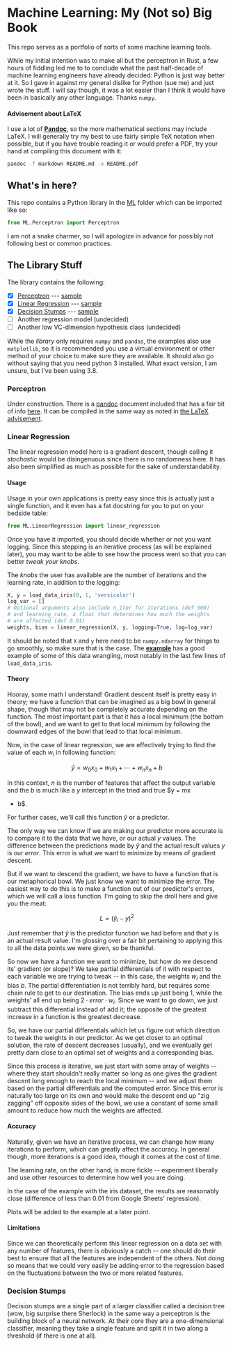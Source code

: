 # Machine Learning: My (Not so) Big Book

This repo serves as a portfolio of sorts of some machine learning tools.

While my initial intention was to make all but the perceptron in Rust, a few
hours of fiddling led me to to conclude what the past half-decade of machine
learning engineers have already decided: Python is just way better at it. So I
gave in against my general dislike for Python (sue me) and just wrote the stuff.
I will say though, it was a lot easier than I think it would have been in
basically any other language. Thanks `numpy`.

#### Advisement about LaTeX

I use a lot of [**Pandoc**](https://pandoc.org/), so the more mathematical sections
may include LaTeX. I will generally try my best to use fairly simple TeX
notation when possible, but if you have trouble reading it or would prefer a
PDF, try your hand at compiling this document with it:

```sh
pandoc -f markdown README.md -o README.pdf
```

## What's in here?

This repo contains a Python library in the [ML](ML) folder which can be imported
like so:

```py
from ML.Perceptron import Perceptron
```

I am not a snake charmer, so I will apologize in advance for possibly not
following best or common practices.

## The Library Stuff

The library contains the following:

* [X] [Perceptron](ML/Perceptron.py) --- [sample](Perceptron.py)
* [X] [Linear Regression](ML/LinearRegression.py) --- [sample](LinearRegression.py)
* [X] [Decision Stumps](ML/DecisionStump.py) --- [sample](DecisionStump.py)
* [ ] Another regression model (undecided)
* [ ] Another low VC-dimension hypothesis class (undecided)

While the *library* only requires `numpy` and `pandas`, the examples also use
`matplotlib`, so it is recommended you use a virtual environment or other method
of your choice to make sure they are available. It should also go without saying
that you need python 3 installed. What exact version, I am unsure, but I've been
using 3.8.

### Perceptron

Under construction. There is a [pandoc](https://pandoc.org/) document included
that has a fair bit of info [here](Perceptron.md). It can be compiled in the
same way as noted in [the LaTeX advisement](#advisement-about-latex).

### Linear Regression

The linear regression model here is a gradient descent, though calling it
*stochastic* would be disingenuous since there is no randomness here. It has
also been simplified as much as possible for the sake of understandability.

#### Usage

Usage in your own applications is pretty easy since this is actually just a
single function, and it even has a fat docstring for you to put on your bedside
table:

```py
from ML.LinearRegression import linear_regression
```

Once you have it imported, you should decide whether or not you want logging.
Since this stepping is an iterative process (as will be explained later), you
may want to be able to see how the process went so that you can better *tweak
your knobs*.

The *knobs* the user has available are the number of iterations and the learning
rate, in addition to the logging:

```py
X, y = load_data_iris(0, 1, 'versicolor')
log_var = []
# Optional arguments also include n_iter for iterations (def 500)
# and learning_rate, a float that determines how much the weights
# are affected (def 0.01)
weights, bias = linear_regression(X, y, logging=True, log=log_var)
```

It should be noted that `X` and `y` here need to be `numpy.ndarray` for things
to go smoothly, so make sure that is the case. The
[**example**](LinearRegression.py) has a good example of some of this data
wrangling, most notably in the last few lines of `load_data_iris`.

#### Theory

Hooray, some math I understand! Gradient descent itself is pretty easy in
theory; we have a function that can be imagined as a big bowl in general shape,
though that may not be completely accurate depending on the function. The most
important part is that it has a local minimum (the bottom of the bowl), and we
want to get to that local minimum by following the downward edges of the bowl
that lead to that local minimum.

Now, in the case of linear regression, we are effectively trying to find the
value of each $w_i$ in following function:

$$ \hat{y} = w_0 x_0 + w_1 x_1 + \cdots + w_n x_n + b $$

In this context, $n$ is the number of features that affect the output
variable and the $b$ is much like a $y$ intercept in the tried and true $y = mx
+ b$.

For further cases, we'll call this function $\hat{y}$ or a predictor.

The only way we can know if we are making our predictor more accurate is to
compare it to the data that we have, or our actual $y$ values. The difference
between the predictions made by $\hat{y}$ and the actual result values $y$ is
our *error*. This error is what we want to minimize by means of gradient
descent.

But if we want to descend the gradient, we have to have a function that is our
metaphorical bowl. We just know we want to minimize the error. The easiest way
to do this is to make a function out of our predictor's errors, which we will
call a loss function. I'm going to skip the droll here and give you the meat:

$$ L = (\hat{y}_i - y)^2 $$

Just remember that $\hat{y}$ is the predictor function we had before and that
$y$ is an actual result value. I'm glossing over a fair bit pertaining to
applying this to all the data points we were given, so be thankful.

So now we have a function we want to minimize, but how do we descend its'
gradient (or slope)? We take partial differentials of it with respect to each
variable we are trying to tweak -- in this case, the weights $w_i$ and the bias
$b$. The partial differentiation is not terribly hard, but requires some chain
rule to get to our destination. The bias ends up just being 1, while the
weights' all end up being $2 \cdot error \cdot w_i$. Since we want to go down,
we just subtract this differential instead of add it; the opposite of the
greatest increase in a function is the greatest decrease.

So, we have our partial differentials which let us figure out which direction to
tweak the weights in our predictor. As we get closer to an optimal solution, the
rate of descent decreases (usually), and we eventually get pretty darn close to
an optimal set of weights and a corresponding bias.

Since this process is iterative, we just start with some array of weights --
where they start shouldn't really matter so long as one gives the gradient
descent long enough to reach the local minimum -- and we adjust them based on
the partial differentials and the computed error. Since this error is naturally
too large on its own and would make the descent end up "zig zagging" off
opposite sides of the bowl, we use a constant of some small amount to reduce how
much the weights are affected.

#### Accuracy

Naturally, given we have an iterative process, we can change how many iterations
to perform, which can greatly affect the accuracy. In general though, more
iterations is a good idea, though it comes at the cost of time.

The learning rate, on the other hand, is more fickle -- experiment liberally and
use other resources to determine how well you are doing.

In the case of the example with the iris dataset, the results are reasonably
close (difference of less than 0.01 from Google Sheets' regression).

Plots will be added to the example at a later point.

#### Limitations

Since we can theoretically perform this linear regression on a data set with any
number of features, there is obviously a catch -- one should do their best to
ensure that all the features are independent of the others. Not doing so means
that we could very easily be adding error to the regression based on the
fluctuations between the two or more related features.

### Decision Stumps

Decision stumps are a single part of a larger classifier called a decision tree
(wow, big surprise there Sherlock) in the same way a perceptron is the building
block of a neural network. At their core they are a one-dimensional classifier,
meaning they take a single feature and split it in two along a threshold (if
there is one at all).

